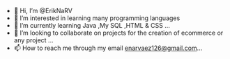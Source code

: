 - 👋 Hi, I’m @ErikNaRV
- 👀 I’m interested in learning many programming languages
- 🌱 I’m currently learning Java ,My SQL ,HTML & CSS ...
- 💞️ I’m looking to collaborate on projects for the creation of ecommerce or any project ...
- 📫 How to reach me through my email enarvaez126@gmail.com...







<!---
ErikNaRV/ErikNaRV is a ✨ special ✨ repository because its `README.md` (this file) appears on your GitHub profile.
You can click the Preview link to take a look at your changes.
--->
